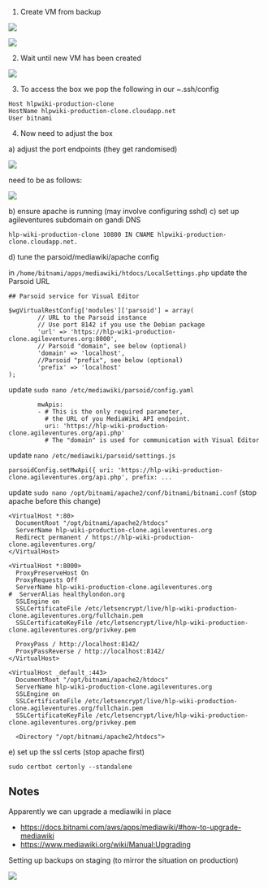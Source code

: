 1. Create VM from backup

![](https://dl.dropbox.com/s/9pq3jzu2bqa1ksx/Screenshot%202018-09-12%2016.06.38.png?dl=0)

![](https://dl.dropbox.com/s/7j7ctppiwx1ek6y/Screenshot%202018-09-12%2016.06.59.png?dl=0)

2. Wait until new VM has been created

![](https://dl.dropbox.com/s/foewonwp9mtba1q/Screenshot%202018-09-12%2016.07.58.png?dl=0)

3. To access the box we pop the following in our ~.ssh/config

```
Host hlpwiki-production-clone
HostName hlpwiki-production-clone.cloudapp.net
User bitnami
```


4. Now need to adjust the box

a) adjust the port endpoints (they get randomised)

![](https://dl.dropbox.com/s/5vzili62uyb73l7/Screenshot%202018-09-12%2016.15.47.png?dl=0)

need to be as follows:

![](https://dl.dropbox.com/s/00sw92vygg17gll/Screenshot%202018-09-12%2017.15.47.png?dl=0)

b) ensure apache is running (may involve configuring sshd)
c) set up agileventures subdomain on gandi DNS

```
hlp-wiki-production-clone 10800 IN CNAME hlpwiki-production-clone.cloudapp.net.
```


d) tune the parsoid/mediawiki/apache config

in `/home/bitnami/apps/mediawiki/htdocs/LocalSettings.php` update the Parsoid URL

```
## Parsoid service for Visual Editor

$wgVirtualRestConfig['modules']['parsoid'] = array(
        // URL to the Parsoid instance
        // Use port 8142 if you use the Debian package
        'url' => 'https://hlp-wiki-production-clone.agileventures.org:8000',
        // Parsoid "domain", see below (optional)
        'domain' => 'localhost',
        //Parsoid "prefix", see below (optional)
        'prefix' => 'localhost'
);
```

update `sudo nano /etc/mediawiki/parsoid/config.yaml`

```
        mwApis:
        - # This is the only required parameter,
          # the URL of you MediaWiki API endpoint.
          uri: 'https://hlp-wiki-production-clone.agileventures.org/api.php'
          # The "domain" is used for communication with Visual Editor
```

update `nano /etc/mediawiki/parsoid/settings.js`

```
parsoidConfig.setMwApi({ uri: 'https://hlp-wiki-production-clone.agileventures.org/api.php', prefix: ...
```

update `sudo nano /opt/bitnami/apache2/conf/bitnami/bitnami.conf` (stop apache before this change)

```
<VirtualHost *:80>
  DocumentRoot "/opt/bitnami/apache2/htdocs"
  ServerName hlp-wiki-production-clone.agileventures.org
  Redirect permanent / https://hlp-wiki-production-clone.agileventures.org/
</VirtualHost>

<VirtualHost *:8000>
  ProxyPreserveHost On
  ProxyRequests Off
  ServerName hlp-wiki-production-clone.agileventures.org
#  ServerAlias healthylondon.org
  SSLEngine on
  SSLCertificateFile /etc/letsencrypt/live/hlp-wiki-production-clone.agileventures.org/fullchain.pem
  SSLCertificateKeyFile /etc/letsencrypt/live/hlp-wiki-production-clone.agileventures.org/privkey.pem

  ProxyPass / http://localhost:8142/
  ProxyPassReverse / http://localhost:8142/
</VirtualHost>

<VirtualHost _default_:443>
  DocumentRoot "/opt/bitnami/apache2/htdocs"
  ServerName hlp-wiki-production-clone.agileventures.org
  SSLEngine on
  SSLCertificateFile /etc/letsencrypt/live/hlp-wiki-production-clone.agileventures.org/fullchain.pem
  SSLCertificateKeyFile /etc/letsencrypt/live/hlp-wiki-production-clone.agileventures.org/privkey.pem

  <Directory "/opt/bitnami/apache2/htdocs">
```

e) set up the ssl certs (stop apache first)

```
sudo certbot certonly --standalone
```



Notes
-----

Apparently we can upgrade a mediawiki in place 

* https://docs.bitnami.com/aws/apps/mediawiki/#how-to-upgrade-mediawiki
* https://www.mediawiki.org/wiki/Manual:Upgrading


Setting up backups on staging (to mirror the situation on production)

![](https://dl.dropbox.com/s/xt0s5mxqg56g5v4/Screenshot%202018-09-10%2013.55.25.png?dl=0)
